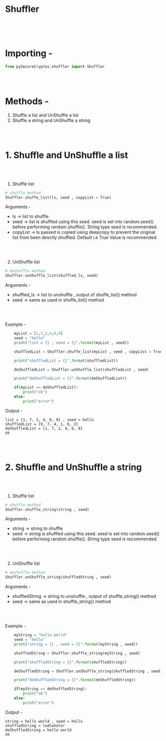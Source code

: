 
# Shuffler

<br>
<br>
<br>

# Importing - 

``` python
from pySecureCryptos.shuffler import Shuffler
```

<br>
<br>

# Methods - 
1. Shuffle a list and UnShuffle a list
2. Shuffle a string and UnShuffle a string

<br>
<br>

# 1. Shuffle and UnShuffle a list

<br>
<br>

1. Shuffle list  

``` python
# shuffle method
Shuffler.shuffe_list(ls, seed , copyList = True)
```

Arguments - 

* ls -> list to shuffle
* seed -> list is shuffled using this seed. seed is set into random.seed() before performing random.shuffle(). String type seed is recommended.
* copyList -> ls passed is copied using deepcopy to prevent the original list from been directly shuffled. Default i.e True Value is recommended.

<br>
<br>

2. UnShuffle list 

``` python
# deshuffle method
Shuffler.unShuffle_list(shuffled_ls, seed)
```

Arguments - 

* shuffled_ls -> list to unshuffle , output of shuffe_list() method
* seed -> same as used in shuffe_list() method

<br>
<br>

Example - 

``` python
    myList = [1,7,2,4,6,9]
    seed = "hello"
    print("list = {} , seed = {}".format(myList , seed))

    shuffledList = Shuffler.shuffe_list(myList , seed , copyList = True)

    print("shuffledList = {}".format(shuffledList))

    deShuffledList = Shuffler.unShuffle_list(shuffledList , seed)

    print("deShuffledList = {}".format(deShuffledList))

    if(myList == deShuffledList):
        print("ok")
    else:
        print("error")
```

Output - 

``` shell
list = [1, 7, 2, 4, 6, 9] , seed = hello
shuffledList = [9, 7, 4, 1, 6, 2]
deShuffledList = [1, 7, 2, 4, 6, 9]
ok
```


<br>
<br>

# 2. Shuffle and UnShuffle a string

<br>
<br>

1. Shuffle list  

``` python
# shuffle method
Shuffler.shuffle_string(string , seed)
```

Arguments - 

* string -> string to shuffle
* seed -> string is shuffled using this seed. seed is set into random.seed() before performing random.shuffle(). String type seed is recommended.

<br>
<br>

2. UnShuffle list 

``` python
# deshuffle method
Shuffler.unShuffle_string(shuffledString , seed)
```

Arguments - 

* shuffledString -> string to unshuffle , output of shuffle_string() method
* seed -> same as used in shuffle_string() method

<br>
<br>

Example - 

``` python
    myString = "hello world"
    seed = "hello"
    print("string = {} , seed = {}".format(myString , seed))

    shuffledString = Shuffler.shuffle_string(myString , seed)

    print("shuffledString = {}".format(shuffledString))

    deShuffledString = Shuffler.unShuffle_string(shuffledString , seed)

    print("deShuffledString = {}".format(deShuffledString))

    if(myString == deShuffledString):
        print("ok")
    else:
        print("error")
```

Output - 

``` shell
string = hello world , seed = hello
shuffledString = lodlwholer 
deShuffledString = hello world
ok
```


<br>
<br>
